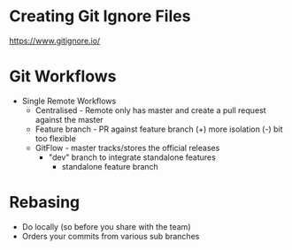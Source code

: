 
# Creating Git Ignore Files
https://www.gitignore.io/

# Git Workflows
* Single Remote Workflows
  - Centralised - Remote only has master and create a pull request against the master
  - Feature branch - PR against feature branch
    (+) more isolation
    (-) bit too flexible
  - GitFlow - master tracks/stores the official releases
    - "dev" branch to integrate standalone features
      - standalone feature branch

# Rebasing
 - Do locally (so before you share with the team)
 - Orders your commits from various sub branches
